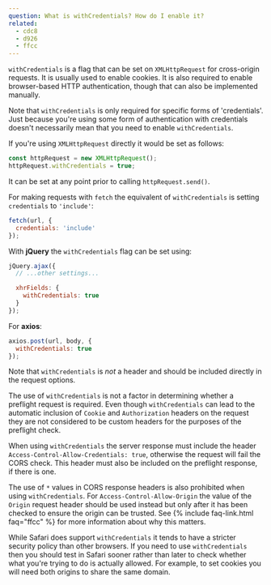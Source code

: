 ```yaml
---
question: What is withCredentials? How do I enable it?
related:
  - cdc8
  - d926
  - ffcc
---
```


`withCredentials` is a flag that can be set on `XMLHttpRequest` for cross-origin requests. It is usually used to enable
cookies. It is also required to enable browser-based HTTP authentication, though that can also be implemented manually.

Note that `withCredentials` is only required for specific forms of 'credentials'. Just because you're using some form of
authentication with credentials doesn't necessarily mean that you need to enable `withCredentials`.

If you're using `XMLHttpRequest` directly it would be set as follows:

```js
const httpRequest = new XMLHttpRequest();
httpRequest.withCredentials = true;
```

It can be set at any point prior to calling `httpRequest.send()`.

For making requests with `fetch` the equivalent of `withCredentials` is setting `credentials` to `'include'`:

```js
fetch(url, {
  credentials: 'include'
});
```

With **jQuery** the `withCredentials` flag can be set using:

```js
jQuery.ajax({
  // ...other settings...

  xhrFields: {
    withCredentials: true
  }
});
```

For **axios**:

```js
axios.post(url, body, {
  withCredentials: true
});
```

Note that `withCredentials` is *not* a header and should be included directly in the request options.

The use of `withCredentials` is not a factor in determining whether a preflight request is required. Even though
`withCredentials` can lead to the automatic inclusion of `Cookie` and `Authorization` headers on the request they are
not considered to be custom headers for the purposes of the preflight check.

When using `withCredentials` the server response must include the header `Access-Control-Allow-Credentials: true`,
otherwise the request will fail the CORS check. This header must also be included on the preflight response, if there is
one.

The use of `*` values in CORS response headers is also prohibited when using `withCredentials`. For
`Access-Control-Allow-Origin` the value of the `Origin` request header should be used instead but only after it has been
checked to ensure the origin can be trusted. See {% include faq-link.html faq="ffcc" %} for more information about why
this matters.

While Safari does support `withCredentials` it tends to have a stricter security policy than other browsers. If you need
to use `withCredentials` then you should test in Safari sooner rather than later to check whether what you're trying to
do is actually allowed. For example, to set cookies you will need both origins to share the same domain.
